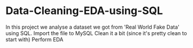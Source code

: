 # Data-Cleaning-EDA-using-SQL
In this project we analyse a dataset we got from 'Real World Fake Data' using SQL.   Import the file to MySQL Clean it a bit (since it's pretty clean to start with) Perform EDA

